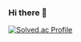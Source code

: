 ### Hi there 👋
[![Solved.ac Profile](http://mazassumnida.wtf/api/generate_badge?boj=rjsduq99)](https://solved.ac/rjsduq99)
<!--
**kornma99/kornma99** is a ✨ _special_ ✨ repository because its `README.md` (this file) appears on your GitHub profile.

Here are some ideas to get you started:

- 🔭 I’m currently working on ...
- 🌱 I’m currently learning ...
- 👯 I’m looking to collaborate on ...
- 🤔 I’m looking for help with ...
- 💬 Ask me about ...
- 📫 How to reach me: ...
- 😄 Pronouns: ...
- ⚡ Fun fact: ...
-->
